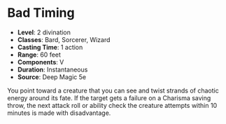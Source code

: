 # Bad Timing

- **Level**: 2 divination
- **Classes**: Bard, Sorcerer, Wizard
- **Casting Time**: 1 action
- **Range**: 60 feet
- **Components**: V
- **Duration**: Instantaneous
- **Source**: Deep Magic 5e

You point toward a creature that you can see and twist strands of chaotic energy around its fate. If the target gets a failure on a Charisma saving throw, the next attack roll or ability check the creature attempts within 10 minutes is made with disadvantage.

